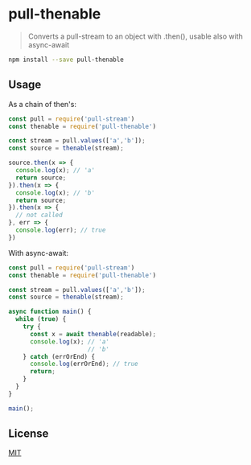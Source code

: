 # pull-thenable

> Converts a pull-stream to an object with .then(), usable also with async-await

```bash
npm install --save pull-thenable
```

## Usage

As a chain of then's:

```js
const pull = require('pull-stream')
const thenable = require('pull-thenable')

const stream = pull.values(['a','b']);
const source = thenable(stream);

source.then(x => {
  console.log(x); // 'a'
  return source;
}).then(x => {
  console.log(x); // 'b'
  return source;
}).then(x => {
  // not called
}, err => {
  console.log(err); // true
})
```

With async-await:

```js
const pull = require('pull-stream')
const thenable = require('pull-thenable')

const stream = pull.values(['a','b']);
const source = thenable(stream);

async function main() {
  while (true) {
    try {
      const x = await thenable(readable);
      console.log(x); // 'a'
                      // 'b'
    } catch (errOrEnd) {
      console.log(errOrEnd); // true
      return;
    }
  }
}

main();
```

## License
[MIT](https://tldrlegal.com/license/mit-license)
